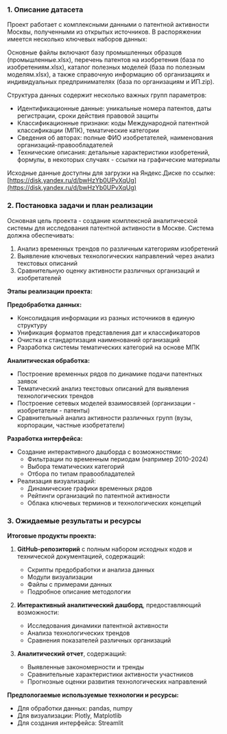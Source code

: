 ### 1. Описание датасета

Проект работает с комплексными данными о патентной активности Москвы, полученными из открытых источников. В распоряжении имеется несколько ключевых наборов данных:

Основные файлы включают базу промышленных образцов (промышленные.xlsx), перечень патентов на изобретения (база по изобретениям.xlsx), каталог полезных моделей (база по полезным моделям.xlsx), а также справочную информацию об организациях и индивидуальных предпринимателях (база по организациям и ИП.zip).

Структура данных содержит несколько важных групп параметров:
- Идентификационные данные: уникальные номера патентов, даты регистрации, сроки действия правовой защиты
- Классификационные признаки: коды Международной патентной классификации (МПК), тематические категории
- Сведения об авторах: полные ФИО изобретателей, наименования организаций-правообладателей
- Технические описания: детальные характеристики изобретений, формулы, в некоторых случаях - ссылки на графические материалы

Исходные данные доступны для загрузки на Яндекс.Диске по ссылке: [https://disk.yandex.ru/d/bwHzYb0UPvXqUg](https://disk.yandex.ru/d/bwHzYb0UPvXqUg)

### 2. Постановка задачи и план реализации

Основная цель проекта - создание комплексной аналитической системы для исследования патентной активности в Москве. Система должна обеспечивать:

1. Анализ временных трендов по различным категориям изобретений
2. Выявление ключевых технологических направлений через анализ текстовых описаний
3. Сравнительную оценку активности различных организаций и изобретателей

**Этапы реализации проекта:**

**Предобработка данных:**
- Консолидация информации из разных источников в единую структуру
- Унификация форматов представления дат и классификаторов
- Очистка и стандартизация наименований организаций
- Разработка системы тематических категорий на основе МПК

**Аналитическая обработка:**
- Построение временных рядов по динамике подачи патентных заявок
- Тематический анализ текстовых описаний для выявления технологических трендов
- Построение сетевых моделей взаимосвязей (организации - изобретатели - патенты)
- Сравнительный анализ активности различных групп (вузы, корпорации, частные изобретатели)

**Разработка интерфейса:**
- Создание интерактивного дашборда с возможностями:
  - Фильтрации по временным периодам (например 2010-2024)
  - Выбора тематических категорий
  - Отбора по типам правообладателей
- Реализация визуализаций:
  - Динамические графики временных рядов
  - Рейтинги организаций по патентной активности
  - Облака ключевых терминов и технологических концепций

### 3. Ожидаемые результаты и ресурсы

**Итоговые продукты проекта:**

1. **GitHub-репозиторий** с полным набором исходных кодов и технической документацией, содержащий:
   - Скрипты предобработки и анализа данных
   - Модули визуализации
   - Файлы с примерами данных
   - Подробное описание методологии

2. **Интерактивный аналитический дашборд**, предоставляющий возможности:
   - Исследования динамики патентной активности
   - Анализа технологических трендов
   - Сравнения показателей различных организаций

3. **Аналитический отчет**, содержащий:
   - Выявленные закономерности и тренды
   - Сравнительные характеристики активности участников
   - Прогнозные оценки развития технологических направлений

**Предпологаемые используемые технологии и ресурсы:**
- Для обработки данных: pandas, numpy
- Для визуализации: Plotly, Matplotlib
- Для создания интерфейса: Streamlit
